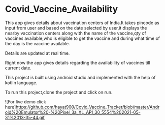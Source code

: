 # Covid_Vaccine_Availability
This app gives details about vaccination centers of India.It takes pincode as input from user and based on the date selected by user,it displays the nearby vaccination centers along with the name of the vaccine,qty of vaccines available,who is eligible to get the vaccine and during what time of the day is the vaccine available.

Details are updated at real time.

Right now the app gives details regarding the availability of vaccines till current date.

This project is built using android studio and implemented with the help of kotlin language.

To run this project,clone the project and click on run.

![For live demo click here]https://github.com/hayat900/Covid_Vaccine_Tracker/blob/master/Android%20Emulator%20-%20Pixel_3a_XL_API_30_5554%202021-05-31%2013-35-44.gif
